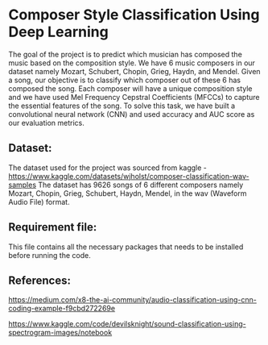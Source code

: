 # Composer Style Classification Using Deep Learning

The goal of the project is to predict which musician has composed the music based on the composition style. We have 6 music composers in our dataset namely Mozart, Schubert, Chopin, Grieg, Haydn, and Mendel. Given a song, our objective is to classify which composer out of these 6 has composed the song. Each composer will have a unique composition style and we have used Mel Frequency Cepstral Coefficients (MFCCs) to capture the essential features of the song. To solve this task, we have built a convolutional neural network (CNN) and used accuracy and AUC score as our evaluation metrics. 

## Dataset: 

The dataset used for the project was sourced from kaggle - https://www.kaggle.com/datasets/wjholst/composer-classification-wav-samples
The dataset has 9626 songs of 6 different composers namely Mozart, Chopin, Grieg, Schubert, Haydn, Mendel, in the wav (Waveform Audio File) format.

## Requirement file:
This file contains all the necessary packages that needs to be installed before running the code.

## References: 

https://medium.com/x8-the-ai-community/audio-classification-using-cnn-coding-example-f9cbd272269e 

https://www.kaggle.com/code/devilsknight/sound-classification-using-spectrogram-images/notebook 



